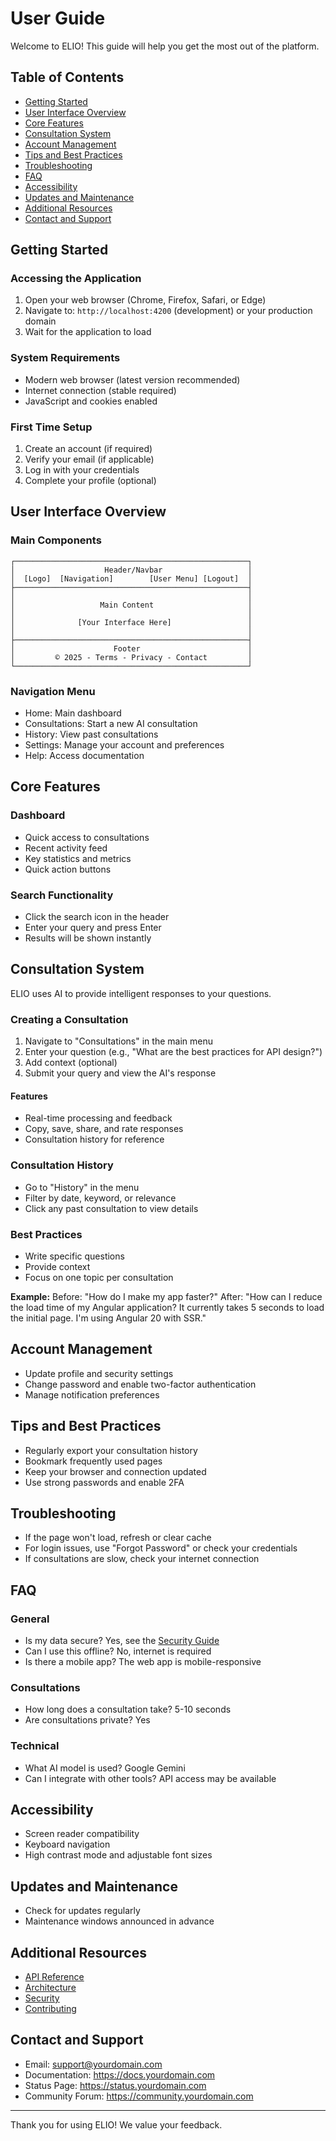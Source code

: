 # User Guide

Welcome to ELIO! This guide will help you get the most out of the platform.

## Table of Contents

- [Getting Started](#getting-started)
- [User Interface Overview](#user-interface-overview)
- [Core Features](#core-features)
- [Consultation System](#consultation-system)
- [Account Management](#account-management)
- [Tips and Best Practices](#tips-and-best-practices)
- [Troubleshooting](#troubleshooting)
- [FAQ](#faq)
- [Accessibility](#accessibility)
- [Updates and Maintenance](#updates-and-maintenance)
- [Additional Resources](#additional-resources)
- [Contact and Support](#contact-and-support)

## Getting Started

### Accessing the Application

1. Open your web browser (Chrome, Firefox, Safari, or Edge)
2. Navigate to: `http://localhost:4200` (development) or your production domain
3. Wait for the application to load

### System Requirements

- Modern web browser (latest version recommended)
- Internet connection (stable required)
- JavaScript and cookies enabled

### First Time Setup

1. Create an account (if required)
2. Verify your email (if applicable)
3. Log in with your credentials
4. Complete your profile (optional)

## User Interface Overview

### Main Components

```
┌────────────────────────────────────────────────────┐
│                    Header/Navbar                   │
│  [Logo]  [Navigation]        [User Menu] [Logout]  │
├────────────────────────────────────────────────────┤
│                                                    │
│                   Main Content                     │
│                                                    │
│              [Your Interface Here]                 │
│                                                    │
├────────────────────────────────────────────────────┤
│                      Footer                        │
│         © 2025 - Terms - Privacy - Contact         │
└────────────────────────────────────────────────────┘
```

### Navigation Menu

- Home: Main dashboard
- Consultations: Start a new AI consultation
- History: View past consultations
- Settings: Manage your account and preferences
- Help: Access documentation

## Core Features

### Dashboard

- Quick access to consultations
- Recent activity feed
- Key statistics and metrics
- Quick action buttons

### Search Functionality

- Click the search icon in the header
- Enter your query and press Enter
- Results will be shown instantly

## Consultation System

ELIO uses AI to provide intelligent responses to your questions.

### Creating a Consultation

1. Navigate to "Consultations" in the main menu
2. Enter your question (e.g., "What are the best practices for API design?")
3. Add context (optional)
4. Submit your query and view the AI's response

#### Features

- Real-time processing and feedback
- Copy, save, share, and rate responses
- Consultation history for reference

### Consultation History

- Go to "History" in the menu
- Filter by date, keyword, or relevance
- Click any past consultation to view details

### Best Practices

- Write specific questions
- Provide context
- Focus on one topic per consultation

**Example:**
Before: "How do I make my app faster?"
After: "How can I reduce the load time of my Angular application? It currently takes 5 seconds to load the initial page. I'm using Angular 20 with SSR."

## Account Management

- Update profile and security settings
- Change password and enable two-factor authentication
- Manage notification preferences

## Tips and Best Practices

- Regularly export your consultation history
- Bookmark frequently used pages
- Keep your browser and connection updated
- Use strong passwords and enable 2FA

## Troubleshooting

- If the page won't load, refresh or clear cache
- For login issues, use "Forgot Password" or check your credentials
- If consultations are slow, check your internet connection

## FAQ

### General

- Is my data secure? Yes, see the [Security Guide](SECURITY.md)
- Can I use this offline? No, internet is required
- Is there a mobile app? The web app is mobile-responsive

### Consultations

- How long does a consultation take? 5-10 seconds
- Are consultations private? Yes

### Technical

- What AI model is used? Google Gemini
- Can I integrate with other tools? API access may be available

## Accessibility

- Screen reader compatibility
- Keyboard navigation
- High contrast mode and adjustable font sizes

## Updates and Maintenance

- Check for updates regularly
- Maintenance windows announced in advance

## Additional Resources

- [API Reference](API.md)
- [Architecture](ARCHITECTURE.md)
- [Security](SECURITY.md)
- [Contributing](../CONTRIBUTING.md)

## Contact and Support

- Email: support@yourdomain.com
- Documentation: https://docs.yourdomain.com
- Status Page: https://status.yourdomain.com
- Community Forum: https://community.yourdomain.com

---

Thank you for using ELIO! We value your feedback.
